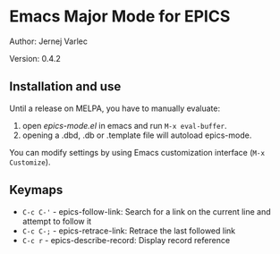 # Emacs Major Mode for EPICS

Author: Jernej Varlec

Version: 0.4.2

## Installation and use

Until a release on MELPA, you have to manually evaluate:
1. open *epics-mode.el* in emacs and run `M-x eval-buffer`.
2. opening a .dbd, .db or .template file will autoload epics-mode.

You can modify settings by using Emacs customization interface (`M-x Customize`).

## Keymaps

* `C-c C-'` - epics-follow-link: Search for a link on the current line and attempt to follow it
* `C-c C-;` - epics-retrace-link: Retrace the last followed link
* `C-c r` - epics-describe-record: Display record reference
